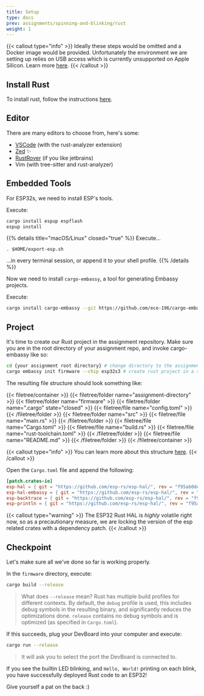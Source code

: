 ```yaml
---
title: Setup
type: docs
prev: assignments/spinning-and-blinking/rust
weight: 1
---
```


{{< callout type="info" >}}
  Ideally these steps would be omitted and a Docker image would be provided.
  Unfortunately the environment we are setting up relies on USB access
  which is currently unsupported on Apple Silicon. Learn more [here](https://github.com/docker/for-mac/issues/5263).
{{< /callout >}}


## Install Rust

To install rust, follow the instructions [here](https://www.rust-lang.org/tools/install).

## Editor

There are many editors to choose from, here's some:

- [VSCode](https://code.visualstudio.com) (with the rust-analyzer extension)
- [Zed](https://zed.dev) ✨
- [RustRover](https://www.jetbrains.com/rust/) (if you like jetbrains)
- Vim (with tree-sitter and rust-analyzer)

## Embedded Tools

For ESP32s, we need to install ESP's tools.

Execute:

```sh
cargo install espup espflash
espup install
```

{{% details title="macOS/Linux" closed="true" %}}
  Execute...

  ```
  . $HOME/export-esp.sh
  ```

  ...in every terminal session, or append it to your shell profile.
{{% /details %}}

Now we need to install `cargo-embassy`, a tool for generating Embassy projects.

Execute:

```sh
cargo install cargo-embassy --git https://github.com/ece-196/cargo-embassy.git
```

## Project

It's time to create our Rust project in the assignment repository. Make sure you are in the
root directory of your assignment repo, and invoke cargo-embassy like so:

```sh
cd {your assignment root directory} # change directory to the assignment repo
cargo embassy init firmware --chip esp32s3 # create rust project in a subdirectory named "firmware"
```

The resulting file structure should look something like:

{{< filetree/container >}}
  {{< filetree/folder name="assignment-directory" >}}
    {{< filetree/folder name="firmware" >}}
      {{< filetree/folder name=".cargo" state="closed" >}}
          {{< filetree/file name="config.toml" >}}
      {{< /filetree/folder >}}
      {{< filetree/folder name="src" >}}
        {{< filetree/file name="main.rs" >}}
      {{< /filetree/folder >}}
        {{< filetree/file name="Cargo.toml" >}}
        {{< filetree/file name="build.rs" >}}
        {{< filetree/file name="rust-toolchain.toml" >}}
    {{< /filetree/folder >}}
    {{< filetree/file name="README.md" >}}
  {{< /filetree/folder >}}
{{< /filetree/container >}}

{{< callout type="info" >}}
  You can learn more about this structure [here](https://embassy.dev/book/#_project_structure).
{{< /callout >}}

Open the `Cargo.toml` file and append the following:

```toml
[patch.crates-io]
esp-hal = { git = "https://github.com/esp-rs/esp-hal/", rev = "f95ab0def50130a9d7da0ba0101c921e239ecdb5" }
esp-hal-embassy = { git = "https://github.com/esp-rs/esp-hal/", rev = "f95ab0def50130a9d7da0ba0101c921e239ecdb5" }
esp-backtrace = { git = "https://github.com/esp-rs/esp-hal/", rev = "f95ab0def50130a9d7da0ba0101c921e239ecdb5" }
esp-println = { git = "https://github.com/esp-rs/esp-hal/", rev = "f95ab0def50130a9d7da0ba0101c921e239ecdb5" }
```

{{< callout type="warning" >}}
  The ESP32 Rust HAL is *highly* volatile right now, so as a precautionary measure,
  we are locking the version of the esp related crates with a dependency patch.
{{< /callout >}}

## Checkpoint

Let's make sure all we've done so far is working properly.

In the `firmware` directory, execute:

```sh
cargo build --release
```

> What does `--release` mean? Rust has multiple build profiles for different contexts.
> By default, the `debug` profile is used, this includes debug symbols in the resulting
> binary, and significantly reduces the optimizations done. `release` contains no debug
symbols and is optimized (as specified in `Cargo.toml`).

If this succeeds, plug your DevBoard into your computer and execute:

```sh
cargo run --release
```

> It will ask you to select the port the DevBoard is connected to.

If you see the builtin LED blinking, and `Hello, World!` printing on each blink, you have
successfully deployed Rust code to an ESP32!

Give yourself a pat on the back :)
